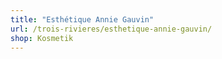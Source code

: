 ```yaml
---
title: "Esthétique Annie Gauvin"
url: /trois-rivieres/esthetique-annie-gauvin/
shop: Kosmetik
---
```

